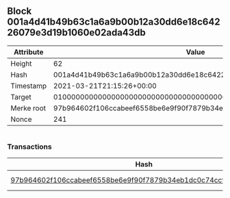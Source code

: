 ## Block 001a4d41b49b63c1a6a9b00b12a30dd6e18c64226079e3d19b1060e02ada43db

Attribute | Value
--- | ---
Height | 62
Hash | 001a4d41b49b63c1a6a9b00b12a30dd6e18c64226079e3d19b1060e02ada43db
Timestamp | 2021-03-21T21:15:26+00:00
Target | 0100000000000000000000000000000000000000000000000000000000000000
Merke root | 97b964602f106ccabeef6558be6e9f90f7879b34eb1dc0c74ccf73578b552d19
Nonce | 241

```

```

### Transactions

Hash | Amount
--- | ---
[97b964602f106ccabeef6558be6e9f90f7879b34eb1dc0c74ccf73578b552d19](97b964602f106ccabeef6558be6e9f90f7879b34eb1dc0c74ccf73578b552d19.md) | 10.00000000 SKEPTI 
